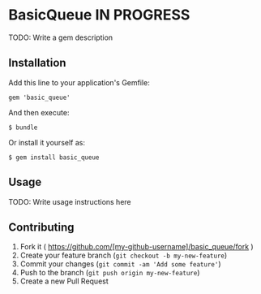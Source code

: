 # BasicQueue IN PROGRESS

TODO: Write a gem description

## Installation

Add this line to your application's Gemfile:

    gem 'basic_queue'

And then execute:

    $ bundle

Or install it yourself as:

    $ gem install basic_queue

## Usage

TODO: Write usage instructions here

## Contributing

1. Fork it ( https://github.com/[my-github-username]/basic_queue/fork )
2. Create your feature branch (`git checkout -b my-new-feature`)
3. Commit your changes (`git commit -am 'Add some feature'`)
4. Push to the branch (`git push origin my-new-feature`)
5. Create a new Pull Request
